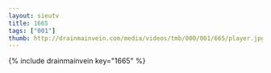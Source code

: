 ```yaml
--- 
layout: sieutv
title: 1665
tags: ["001"]
thumb: http://drainmainvein.com/media/videos/tmb/000/001/665/player.jpg
---
```

{% include drainmainvein key="1665" %} 
